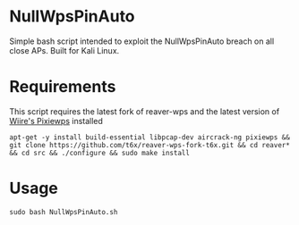 # NullWpsPinAuto
Simple bash script intended to exploit the NullWpsPinAuto breach on all close APs. Built for Kali Linux.

# Requirements
This script requires the latest fork of reaver-wps and the latest version of [Wiire's Pixiewps](https://github.com/wiire/pixiewps) installed
```
apt-get -y install build-essential libpcap-dev aircrack-ng pixiewps && git clone https://github.com/t6x/reaver-wps-fork-t6x.git && cd reaver* && cd src && ./configure && sudo make install
```

# Usage
```
sudo bash NullWpsPinAuto.sh
```
